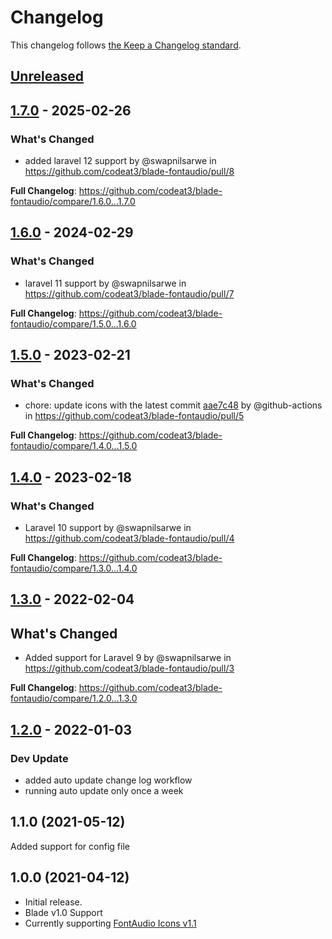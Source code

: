 # Changelog

This changelog follows [the Keep a Changelog standard](https://keepachangelog.com).

## [Unreleased](https://github.com/codeat3/blade-fontaudio/compare/1.7.0...HEAD)

## [1.7.0](https://github.com/codeat3/blade-fontaudio/compare/1.6.0...1.7.0) - 2025-02-26

### What's Changed

* added laravel 12 support by @swapnilsarwe in https://github.com/codeat3/blade-fontaudio/pull/8

**Full Changelog**: https://github.com/codeat3/blade-fontaudio/compare/1.6.0...1.7.0

## [1.6.0](https://github.com/codeat3/blade-fontaudio/compare/1.5.0...1.6.0) - 2024-02-29

### What's Changed

* laravel 11 support by @swapnilsarwe in https://github.com/codeat3/blade-fontaudio/pull/7

**Full Changelog**: https://github.com/codeat3/blade-fontaudio/compare/1.5.0...1.6.0

## [1.5.0](https://github.com/codeat3/blade-fontaudio/compare/1.4.0...1.5.0) - 2023-02-21

### What's Changed

- chore: update icons with the latest commit [aae7c48](https://github.com/fefanto/fontaudio/commit/aae7c48175493e08312e299dfbc594af4a47aaaa) by @github-actions in https://github.com/codeat3/blade-fontaudio/pull/5

**Full Changelog**: https://github.com/codeat3/blade-fontaudio/compare/1.4.0...1.5.0

## [1.4.0](https://github.com/codeat3/blade-fontaudio/compare/1.3.0...1.4.0) - 2023-02-18

### What's Changed

- Laravel 10 support by @swapnilsarwe in https://github.com/codeat3/blade-fontaudio/pull/4

**Full Changelog**: https://github.com/codeat3/blade-fontaudio/compare/1.3.0...1.4.0

## [1.3.0](https://github.com/codeat3/blade-fontaudio/compare/1.2.0...1.3.0) - 2022-02-04

## What's Changed

- Added support for Laravel 9 by @swapnilsarwe in https://github.com/codeat3/blade-fontaudio/pull/3

**Full Changelog**: https://github.com/codeat3/blade-fontaudio/compare/1.2.0...1.3.0

## [1.2.0](https://github.com/codeat3/blade-fontaudio/compare/1.1.0...1.2.0) - 2022-01-03

### Dev Update

- added auto update change log workflow
- running auto update only once a week

## 1.1.0 (2021-05-12)

Added support for config file

## 1.0.0 (2021-04-12)

- Initial release.
- Blade v1.0 Support
- Currently supporting [FontAudio Icons v1.1](https://github.com/fefanto/fontaudio/releases/tag/1.1)
